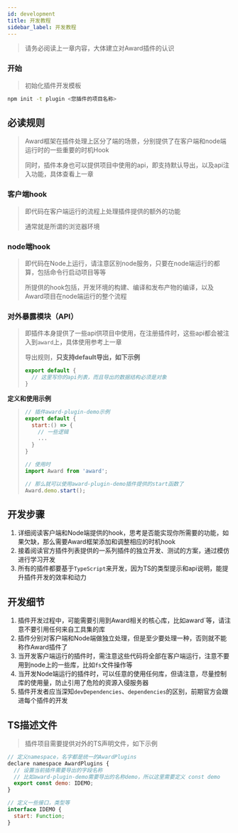 ```yaml
---
id: development
title: 开发教程
sidebar_label: 开发教程
---
```


> 请务必阅读上一章内容，大体建立对Award插件的认识

### 开始

> 初始化插件开发模板

```bash
npm init -t plugin <您插件的项目名称>
```

## 必读规则

> Award框架在插件处理上区分了端的场景，分别提供了在客户端和node端运行时的一些重要的时机Hook
>
> 同时，插件本身也可以提供项目中使用的api，即支持默认导出，以及api注入功能，具体查看上一章

### 客户端hook

> 即代码在客户端运行的流程上处理插件提供的额外的功能
>
> 通常就是所谓的浏览器环境

### node端hook

> 即代码在Node上运行，请注意区别node服务，只要在node端运行的都算，包括命令行启动项目等等
>
> 所提供的hook包括，开发环境的构建、编译和发布产物的编译，以及Award项目在node端运行的整个流程

### 对外暴露模块（API）

> 即插件本身提供了一些api供项目中使用，在注册插件时，这些api都会被注入到`award`上，具体使用参考上一章
>
> 导出规则，**只支持default导出，如下示例**
> 
> ```js
> export default {
>   // 这里写你的api列表，而且导出的数据结构必须是对象
> }
> ```

**定义和使用示例**

> ```js
> // 插件award-plugin-demo示例
> export default {
>   start:() => {
> 	  // 一些逻辑
>     ...
>   }
> }
>
> // 使用时
> import Award from 'award';
>
> // 那么就可以使用award-plugin-demo插件提供的start函数了
> Award.demo.start();
> ```

## 开发步骤

1. 详细阅读客户端和Node端提供的hook，思考是否能实现你所需要的功能，如果欠缺，那么需要Award框架添加和调整相应的时机hook
2. 接着阅读官方插件列表提供的一系列插件的独立开发、测试的方案，通过模仿进行学习开发
3. 所有的插件都要基于`TypeScript`来开发，因为TS的类型提示和api说明，能提升插件开发的效率和动力
  
## 开发细节

1. 插件开发过程中，可能需要引用到Award相关的核心库，比如award`等，请注意不要引用任何来自工具集的库
2. 插件分别对客户端和Node端做独立处理，但是至少要处理一种，否则就不能称作Award插件了
3. 当开发客户端运行的插件时，需注意这些代码将全部在客户端运行，注意不要用到node上的一些库，比如`fs`文件操作等
4. 当开发Node端运行的插件时，可以任意的使用任何库，但请注意，尽量控制库的使用量，防止引用了危险的资源入侵服务器
5. 插件开发者应当深知`devDependencies`、`dependencies`的区别，前期官方会跟进每个插件的开发

## TS描述文件

> 插件项目需要提供对外的TS声明文件，如下示例

```js
// 定义namespace，名字都是统一的AwardPlugins
declare namespace AwardPlugins {
  // 设置当前插件需要导出的字段名称
  // 比如award-plugin-demo需要导出的名称demo，所以这里需要定义 const demo
  export const demo: IDEMO;
}

// 定义一些接口，类型等
interface IDEMO {
  start: Function;
}
```